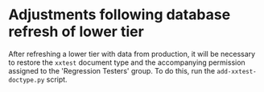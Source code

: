 # Adjustments following database refresh of lower tier

After refreshing a lower tier with data from production, it will be necessary to restore the `xxtest` document type and the accompanying permission assigned to the 'Regression Testers' group. To do this, run the `add-xxtest-doctype.py` script.